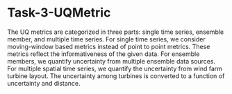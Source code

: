 # Task-3-UQMetric
The UQ metrics are categorized in three parts: single time series, ensemble member, and multiple time series. 
For single time series, we consider moving-window based metrics instead of point to point metrics. These metrics reflect the informativeness of the given data. 
For ensemble members, we quantify uncertainty from multiple ensemble data sources. 
For multiple spatial time series, we quantify the uncertainty from wind farm turbine layout. The uncertainty among turbines is converted to a function of uncertainty and distance. 
